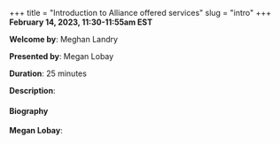 +++
title = "Introduction to Alliance offered services"
slug = "intro"
+++
**February 14, 2023, 11:30-11:55am EST**

**Welcome by**: Meghan Landry

**Presented by**: Megan Lobay

**Duration**: 25 minutes

**Description**:

#### Biography

**Megan Lobay**:

<!-- {{< vimeo 690948795 >}} -->
<!-- <br> -->

<!-- - [Watch this session on Vimeo](https://vimeo.com/690948795) -->

